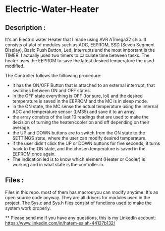# Electric-Water-Heater

## Description :

It's an Electric water Heater that I made using AVR ATmega32 chip. It consists of alot of modules such as ADC, EEPROM, SSD (Seven Segment Display), Basic Push Button, Led, Interrupts and the most important is the TIMER. I actually used two timers to calculate time between tasks. The heater uses the EEPROM to save the latest desired temperature the used modified. 

The Controller follows the following procedure:
- It has the ON/OFF Button that is attached to an external interrupt, that switches between ON and OFF states.
- in the OFF state everything is OFF (for sure, lol) and the desired temperature is saved in the EEPROM and the MC is in sleep mode.
- in the ON state, the MC sense the actual temperature using the internal ADC and temperature sensor (LM35) and save it to an array.
- the array consists of the last 10 readings that are used to make the decision of turning the heater/cooler on and off depending on their average.
- the UP and DOWN buttons are to switch from the ON state to the SETTINGS state, where the user can modify desired temperature.
- if the user didn't click the UP or DOWN buttons for five seconds, it turns back to the ON state, and the chosen temperature is saved in the EEPROM once again.
- The indication led is to know which element (Heater or Cooler) is working and in what state is the controller in.

## Files :

Files in this repo. most of them has macros you can modify anytime. It's an open source code anyway. They are all drivers for modules used in the project.
The Sys.c and Sys.h files consist of functions used to make the system work properly.

** Please send me if you have any questions, this is my LinkedIn account:
https://www.linkedin.com/in/hatem-salah-44137b132/
